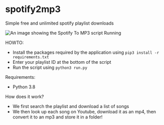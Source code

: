 # spotify2mp3
Simple free and unlimited spotify playlist downloads

![An image showing the Spotify To MP3 script Running](https://i.imgur.com/bxGQCt6.png)

HOWTO:

- Install the packages required by the application using `pip3 install -r requirements.txt`
- Enter your playlist ID at the bottom of the script
- Run the script using `python3 run.py`

Requirements:

- Python 3.8

How does it work?

- We first search the playlist and download a list of songs
- We then look up each song on Youtube, download it as an mp4, then convert it to an mp3 and store it in a folder!
